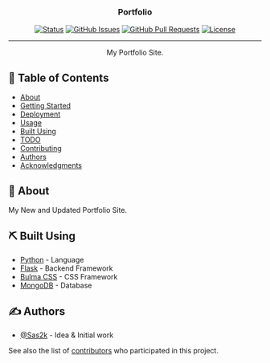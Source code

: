 <h3 align="center">Portfolio</h3>

<div align="center">

[![Status](https://img.shields.io/badge/status-active-success.svg)]()
[![GitHub Issues](https://img.shields.io/github/issues/sas2k/Portfolio.svg)](https://github.com/kylelobo/The-Documentation-Compendium/issues)
[![GitHub Pull Requests](https://img.shields.io/github/issues-pr/sas2k/Portfolio.svg)](https://github.com/kylelobo/The-Documentation-Compendium/pulls)
[![License](https://img.shields.io/badge/license-MIT-blue.svg)](/LICENSE)

</div>

---

<p align="center"> My Portfolio Site.
    <br> 
</p>

## 📝 Table of Contents

- [About](#about)
- [Getting Started](#getting_started)
- [Deployment](#deployment)
- [Usage](#usage)
- [Built Using](#built_using)
- [TODO](../TODO.md)
- [Contributing](../CONTRIBUTING.md)
- [Authors](#authors)
- [Acknowledgments](#acknowledgement)

## 🧐 About <a name = "about"></a>

My New and Updated Portfolio Site.

## ⛏️ Built Using <a name = "built_using"></a>

- [Python](https://www.python.org) - Language
- [Flask](https://flask.palletsprojects.com/) - Backend Framework
- [Bulma CSS](https://bulma.io) - CSS Framework
- [MongoDB](https://www.mongodb.com/) - Database

## ✍️ Authors <a name = "authors"></a>

- [@Sas2k](https://github.com/Sas2k) - Idea & Initial work

See also the list of [contributors](https://github.com/sas2k/Portfolio/contributors) who participated in this project.